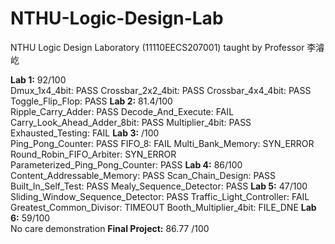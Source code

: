 # NTHU-Logic-Design-Lab
NTHU Logic Design Laboratory (11110EECS207001) taught by Professor 李濬屹 <br />

**Lab 1:** 92/100 <br />
    Dmux_1x4_4bit: PASS
    Crossbar_2x2_4bit: PASS
    Crossbar_4x4_4bit: PASS
    Toggle_Flip_Flop: PASS
**Lab 2:** 81.4/100 <br />
    Ripple_Carry_Adder: PASS
    Decode_And_Execute: FAIL
    Carry_Look_Ahead_Adder_8bit: PASS
    Multiplier_4bit: PASS
    Exhausted_Testing: FAIL
**Lab 3:** /100 <br />
    Ping_Pong_Counter: PASS
    FIFO_8: FAIL
    Multi_Bank_Memory: SYN_ERROR
    Round_Robin_FIFO_Arbiter: SYN_ERROR
    Parameterized_Ping_Pong_Counter: PASS
**Lab 4:** 86/100 <br />
Content_Addressable_Memory: PASS
Scan_Chain_Design: PASS
Built_In_Self_Test: PASS
Mealy_Sequence_Detector: PASS
**Lab 5:** 47/100 <br />
Sliding_Window_Sequence_Detector: PASS
Traffic_Light_Controller: FAIL
Greatest_Common_Divisor: TIMEOUT
Booth_Multiplier_4bit: FILE_DNE
**Lab 6:** 59/100 <br />
No care demonstration
**Final Project:** 86.77 /100 <br />

